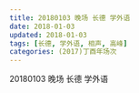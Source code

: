 ```yaml
---
title: 20180103 晚场 长德 学外语
date: 2018-01-03
updated: 2018-01-03
tags: [长德, 学外语, 相声, 高峰] 
categories: (2017)丁酉年场次 
---
```

20180103 晚场 长德 学外语
